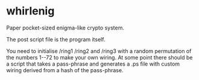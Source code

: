 whirlenig
=========

Paper pocket-sized enigma-like crypto system.

The post script file is the program itself.

You need to initialise /ring1 /ring2 and /ring3 with a random permutation of the numbers 1--72 to make your own wiring.
At some point there should be a script that takes a pass-phrase and generates a .ps file with custom wiring derived from
a hash of the pass-phrase.